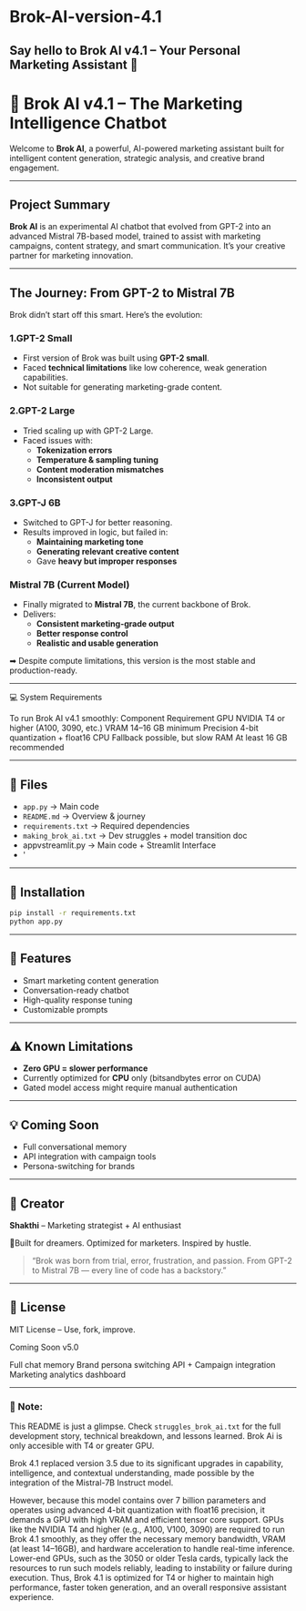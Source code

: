 # Brok-AI-version-4.1
Say hello to Brok AI v4.1 – Your Personal Marketing Assistant 🤖
---
# 🤖 Brok AI v4.1 – The Marketing Intelligence Chatbot

Welcome to **Brok AI**, a powerful, AI-powered marketing assistant built for intelligent content generation, strategic analysis, and creative brand engagement.

---

##  Project Summary
**Brok AI** is an experimental AI chatbot that evolved from GPT-2 into an advanced Mistral 7B-based model, trained to assist with marketing campaigns, content strategy, and smart communication. It’s your creative partner for marketing innovation.

---

##  The Journey: From GPT-2 to Mistral 7B

Brok didn’t start off this smart. Here’s the evolution:

### 1.GPT-2 Small
- First version of Brok was built using **GPT-2 small**.
- Faced **technical limitations** like low coherence, weak generation capabilities.
- Not suitable for generating marketing-grade content.

### 2.GPT-2 Large
- Tried scaling up with GPT-2 Large.
- Faced issues with:
  - **Tokenization errors**
  - **Temperature & sampling tuning**
  - **Content moderation mismatches**
  - **Inconsistent output**

### 3.GPT-J 6B
- Switched to GPT-J for better reasoning.
- Results improved in logic, but failed in:
  - **Maintaining marketing tone**
  - **Generating relevant creative content**
  - Gave **heavy but improper responses**

###  Mistral 7B (Current Model)
- Finally migrated to **Mistral 7B**, the current backbone of Brok.
- Delivers:
  - **Consistent marketing-grade output**
  - **Better response control**
  - **Realistic and usable generation**

➡ Despite compute limitations, this version is the most stable and production-ready.

---

💻 System Requirements

To run Brok AI v4.1 smoothly:
Component	Requirement
GPU	NVIDIA T4 or higher (A100, 3090, etc.)
VRAM	14–16 GB minimum
Precision	4-bit quantization + float16
CPU	Fallback possible, but slow
RAM	At least 16 GB recommended

---

## 📁 Files
- `app.py` → Main code 
- `README.md` → Overview & journey
- `requirements.txt` → Required dependencies
- `making_brok_ai.txt` → Dev struggles + model transition doc
- appvstreamlit.py → Main code + Streamlit Interface 
- '

---

## 🔧 Installation
```bash
pip install -r requirements.txt
python app.py
```

---

## 🧪 Features
- Smart marketing content generation
- Conversation-ready chatbot
- High-quality response tuning
- Customizable prompts

---

## ⚠️ Known Limitations
- **Zero GPU = slower performance**
- Currently optimized for **CPU** only (bitsandbytes error on CUDA)
- Gated model access might require manual authentication

---

## 💡 Coming Soon
- Full conversational memory
- API integration with campaign tools
- Persona-switching for brands

---

## 📣 Creator
**Shakthi** – Marketing strategist + AI enthusiast

📍Built for dreamers. Optimized for marketers. Inspired by hustle.

> “Brok was born from trial, error, frustration, and passion. From GPT-2 to Mistral 7B — every line of code has a backstory.”

---

## 🤝 License
MIT License – Use, fork, improve.

 Coming Soon v5.0 

 Full chat memory
Brand persona switching
API + Campaign integration
Marketing analytics dashboard

---

### 📌 Note:

This README is just a glimpse. Check `struggles_brok_ai.txt` for the full development story, technical breakdown, and lessons learned.
Brok Ai is only accesible with T4 or greater GPU.

Brok 4.1 replaced version 3.5 due to its significant upgrades in capability, intelligence, and contextual understanding, made possible by the integration of the Mistral-7B Instruct model.

However, because this model contains over 7 billion parameters and operates using advanced 4-bit quantization with float16 precision, 
it demands a GPU with high VRAM and efficient tensor core support. GPUs like the NVIDIA T4 and higher (e.g., A100, V100, 3090) are required to run Brok 4.1 smoothly, 
as they offer the necessary memory bandwidth, VRAM (at least 14–16GB), and hardware acceleration to handle real-time inference. Lower-end GPUs, such as the 3050 or older Tesla cards, 
typically lack the resources to run such models reliably, leading to instability or failure during execution.
Thus, Brok 4.1 is optimized for T4 or higher to maintain high performance, faster token generation, and an overall responsive assistant experience.
